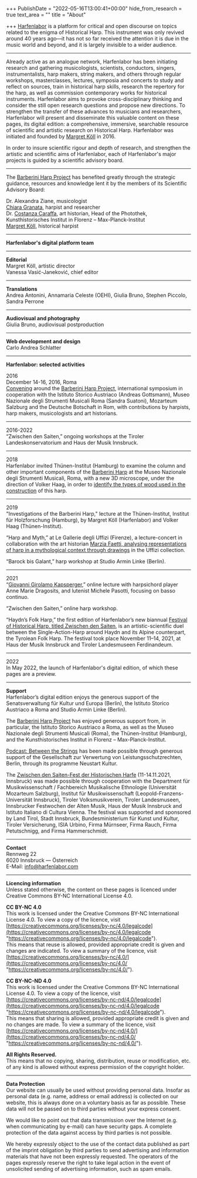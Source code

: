 +++
PublishDate = "2022-05-16T13:00:41+00:00"
hide_from_research = true
text_area = ""
title = "About"

+++
[Harfenlabor](https://www.harfenlabor.com/) is a platform for critical and open discourse on topics related to the enigma of Historical Harp. This instrument was only revived around 40 years ago—it has not so far received the attention it is due in the music world and beyond, and it is largely invisible to a wider audience.

***

Already active as an analogue network, Harfenlabor has been initiating research and gathering musicologists, scientists, conductors, singers, instrumentalists, harp makers, string makers, and others through regular workshops, masterclasses, lectures, symposia and concerts to study and reflect on sources, train in historical harp skills, research the repertory for the harp, as well as commission contemporary works for historical instruments. Harfenlabor aims to provoke cross-disciplinary thinking and consider the still open research questions and propose new directions. To strengthen the transfer of these advances to musicians and researchers, Harfenlabor will present and disseminate this valuable content on these pages, its digital edition: a comprehensive, immersive, searchable resource of scientific and artistic research on Historical Harp. Harfenlabor was initiated and founded by [Margret Köll](www.margretkoell.com) in 2016.

In order to insure scientific rigour and depth of research, and strengthen the artistic and scientific aims of Harfenlabor, each of Harfenlabor's major projects is guided by a scientific advisory board.

***

The [Barberini Harp Project](https://www.harfenlabor.com/projects/barberini/) has benefited greatly through the strategic guidance, resources and knowledge lent it by the members of its Scientific Advisory Board:

Dr. Alexandra Ziane, musicologist  
[Chiara Granata](https://www.chiaragranata.com/), harpist and researcher  
Dr. [Costanza Caraffa](https://www.khi.fi.it/en/institut/mitarbeiter/caraffa-costanza.php), art historian, Head of the Photothek, Kunsthistorisches Institut in Florenz – Max-Planck-Institut  
[Margret Köll](https://margretkoell.com), historical harpist

***

**Harfenlabor's digital platform team**

***

**Editorial**  
Margret Köll, artistic director  
Vanessa Vasić-Janeković, chief editor

***

**Translations**  
Andrea Antonini, Annamaria Celeste (OEHI), Giulia Bruno, Stephen Piccolo, Sandra Perrone

***

**Audiovisual and photography**  
Giulia Bruno, audiovisual postproduction

***

**Web development and design**  
Carlo Andrea Schlatter

***

**Harfenlabor: selected activities**

2016  
December 14-16, 2016, Roma  
[Convening](https://www.harfenlabor.com/projects/bhpconvening/) around the [Barberini Harp Project](https://www.harfenlabor.com/projects/barberini/), international symposium in cooperation with the Istituto Storico Austriaco (Andreas Gottsmann), Museo Nazionale degli Strumenti Musicali Roma (Sandra Suatoni), Mozarteum Salzburg and the Deutsche Botschaft in Rom, with contributions by harpists, harp makers, musicologists and art historians.

***

2016-2022  
“Zwischen den Saiten,” ongoing workshops at the Tiroler Landeskonservatorium and Haus der Musik Innsbruck.

***

2018  
Harfenlabor invited Thünen-Institut (Hamburg) to examine the column and other important components of the [Barberini Harp](https://www.harfenlabor.com/research/the-barberini-harp/) at the Museo Nazionale degli Strumenti Musicali, Roma, with a new 3D microscope, under the direction of Volker Haag, in order to [identify the types of wood used in the construction](https://www.harfenlabor.com/research/barberini-harp-wood-species-identification/) of this harp.

***

2019  
"Investigations of the Barberini Harp," lecture at the Thünen-Institut, Institut für Holzforschung (Hamburg), by Margret Köll (Harfenlabor) and Volker Haag (Thünen-Institut).

“Harp and Myth,” at Le Gallerie degli Uffizi (Firenze), a lecture-concert in collaboration with the art historian [Marzia Faetti, analysing representations of harp in a mythological context through drawings](https://www.harfenlabor.com/research/barberini-harp-project-interviews-marzia-faetti-two-souls-of-a-harp/) in the Uffizi collection.

“Barock bis Galant,” harp workshop at Studio Armin Linke (Berlin).

***

2021  
“[Giovanni Girolamo Kapsperger](https://www.harfenlabor.com/research/giovanni-girolamo-kapsberger/),” online lecture with harpsichord player Anne Marie Dragosits, and lutenist Michele Pasotti, focusing on basso continuo.

“Zwischen den Saiten,” online harp workshop.

“Haydn’s Folk Harp,” the first edition of Harfenlabor’s new biannual [Festival of Historical Harp, titled Zwischen den Saiten](https://www.harfenlabor.com/news/between-the-strings-festival-of-historical-harp-first-edition-haydn-s-folk-harp/), is an artistic-scientific duel between the Single-Action-Harp around Haydn and its Alpine counterpart, the Tyrolean Folk Harp. The festival took place November 11–14, 2021, at Haus der Musik Innsbruck and Tiroler Landesmuseen Ferdinandeum.

***

2022  
In May 2022, the launch of Harfenlabor's digital edition, of which these pages are a preview.

***

**Support**  
Harfenlabor’s digital edition enjoys the generous support of the Senatsverwaltung für Kultur und Europa (Berlin), the Istituto Storico Austriaco a Roma and Studio Armin Linke (Berlin).

The [Barberini Harp Project](https://www.harfenlabor.com/projects/barberini/) has enjoyed generous support from, in particular, the Istituto Storico Austriaco a Roma, as well as the Museo Nazionale degli Strumenti Musicali (Roma), the Thünen-Institut (Hamburg), and the Kunsthistorisches Institut in Florenz – Max-Planck-Institut.

[Podcast: Between the Strings](https://www.harfenlabor.com/projects/podcast/) has been made possible through generous support of the Gesellschaft zur Verwertung von Leistungsschutzrechten, Berlin, through its programme Neustart Kultur.

The [Zwischen den Saiten-Fest der Historischen Harfe](https://www.harfenlabor.com/news/between-the-strings-festival-of-historical-harp-first-edition-haydn-s-folk-harp/) (11-14.11.2021, Innsbruck) was made possible through cooperation with the Department für Musikwissenschaft / Fachbereich Musikalische Ethnologie (Universität Mozarteum Salzburg), Institut für Musikwissenschaft (Leopold-Franzens-Universität Innsbruck), Tiroler Volksmusikverein, Tiroler Landesmuseen, Innsbrucker Festwochen der Alten Musik, Haus der Musik Innsbruck and Istituto Italiano di Cultura Vienna. The festival was supported and sponsored by Land Tirol, Stadt Innsbruck, Bundesministerium für Kunst und Kultur, Tiroler Versicherung, ISIA Urbino, Firma Mürnseer, Firma Rauch, Firma Petutschnigg, and Firma Hammerschmidt.

***

**Contact**  
Rennweg 22  
6020 Innsbruck — Österreich  
E-Mail: [info@harfenlabor.com]()

***

**Licencing information**  
Unless stated otherwise, the content on these pages is licenced under Creative Commons BY-NC International License 4.0.

**CC BY-NC 4.0**  
This work is licensed under the Creative Commons BY-NC International License 4.0. To view a copy of the licence, visit [https://creativecommons.org/licenses/by-nc/4.0/legalcode](https://creativecommons.org/licenses/by-nc/4.0/legalcode "https://creativecommons.org/licenses/by-nc/4.0/legalcode").  
This means that reuse is allowed, provided appropriate credit is given and changes are indicated. To view a summary of the licence, visit [https://creativecommons.org/licenses/by-nc/4.0/](https://creativecommons.org/licenses/by-nc/4.0/ "https://creativecommons.org/licenses/by-nc/4.0/").

**CC BY-NC-ND 4.0**  
This work is licensed under the Creative Commons BY-NC International License 4.0. To view a copy of the licence, visit [https://creativecommons.org/licenses/by-nc-nd/4.0/legalcode](https://creativecommons.org/licenses/by-nc-nd/4.0/legalcode "https://creativecommons.org/licenses/by-nc-nd/4.0/legalcode").  
This means that sharing is allowed, provided appropriate credit is given and no changes are made. To view a summary of the licence, visit [https://creativecommons.org/licenses/by-nc-nd/4.0/](https://creativecommons.org/licenses/by-nc-nd/4.0/ "https://creativecommons.org/licenses/by-nc-nd/4.0/").

**All Rights Reserved.**  
This means that no copying, sharing, distribution, reuse or modification, etc. of any kind is allowed without express permission of the copyright holder.

***

**Data Protection**  
Our website can usually be used without providing personal data. Insofar as personal data (e.g. name, address or email address) is collected on our website, this is always done on a voluntary basis as far as possible. These data will not be passed on to third parties without your express consent.

We would like to point out that data transmission over the Internet (e.g. when communicating by e-mail) can have security gaps. A complete protection of the data against access by third parties is not possible.

We hereby expressly object to the use of the contact data published as part of the imprint obligation by third parties to send advertising and information materials that have not been expressly requested. The operators of the pages expressly reserve the right to take legal action in the event of unsolicited sending of advertising information, such as spam emails.